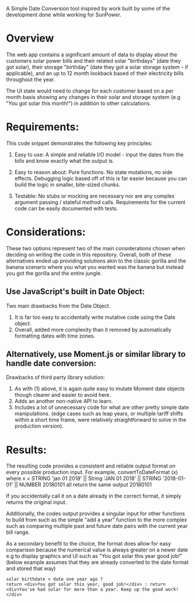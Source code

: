 A Simple Date Conversion tool inspired by work built by some of the development done while working for SunPower.

# Overview

The web app contains a significant amount of data to display about the customers solar power bills and their related solar
"birthdays" (date they got solar), their storage "birthday" (date they got a solar storage system - if applicable), and an up to 12 month 
lookback based of their electricity bills throughout the year.   

The UI state would need to change for each customer based on a per month basis showing any changes in their solar and storage 
system (e.g "You got solar this month!") in addition to other calculations.    

# Requirements:

This code snippet demonstrates the following key principles:

1. Easy to use:
A simple and reliable I/O model - input the dates from the bills and know exactly what the output is.
            
2. Easy to reason about:
Pure functions. No state mutations, no side effects. Debugging logic based off of this is far easier because you can build the logic in smaller, bite-sized chunks.  

2. Testable:
No stubs or mocking are necessary nor are any complex argument passing / stateful method calls. Requirements for the current code can be easily documented with tests.

# Considerations:

These two options represent two of the main considerations chosen when deciding on writing the code in this repository.
Overall, both of these alternatives ended up providing solutions akin to the classic gorilla and the banana scenario 
where you what you wanted was the banana but instead you got the gorilla and the entire jungle.

## Use JavaScript's built in Date Object:
Two main drawbacks from the Date.Object.

1. It is far too easy to accidentally write mutative code using the Date object. 
2. Overall, added more complexity than it removed by automatically formatting dates with time zones.

## Alternatively, use Moment.js or similar library to handle date conversion:
Drawbacks of third party library solution:

1. As with (1) above, it is again quite easy to mutate Moment date objects though clearer and easier to avoid here.
2. Adds an another non-native API to learn.
3. Includes a lot of unnecessary code for what are other pretty simple date manipulations. (edge cases such as leap years, or multiple tariff shifts within a short time frame, were relatively straightforward to solve in the production version).

# Results:
The resulting code provides a consistent and reliable output format on every possible production input.
For example, convertToDateFormat (x) where x = STRING 'jan 01 2018' || String 'JAN 01 2018' || STRING '2018-01-01' || NUMBER 20180101 all return the same output 20180101

If you accidentally call it on a date already in the correct format, it simply returns the original input.

Additionally, the codes output provides a singular input for other functions to build from such as the simple 
"add a year" function to the more complex such as comparing multiple past and future date pairs with the current year bill range.

As a secondary benefit to the choice, the format does allow for easy comparison because the numerical value is always greater on a newer date e.g to display graphics and UI such as "You got solar this year good job!" (below example assumes that they are already converted to the date format and stored that way) 

```
solar birthdate < date one year ago ? 
return <div>You got solar this year, good job!</div> : return <div>You've had solar for more than a year. Keep up the good work!</div>
```
